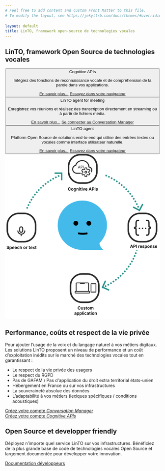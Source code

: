 ```yaml
---
# Feel free to add content and custom Front Matter to this file.
# To modify the layout, see https://jekyllrb.com/docs/themes/#overriding-theme-defaults

layout: default
title: LinTO, framework open-source de technologies vocales
---
```

<div id="body" class="flex col">
  <section id="homepage-top">
    <div class="container flex row">
      <div class="flex col flex2 padding-20">
        <h1 class="big-title">LinTO, <strong class="green">framework Open Source</strong> de technologies vocales</h1>
        <div class="flex col homepage-links-container">
          <button class="homepage-link flex row align-center apis">
            <span class="icon apis"></span>
            <span class="label">Cognitive APIs</span>
            <div class="homepage-link-detail">
              <p class="detail">Intégrez des fonctions de reconnaissance vocale et de compréhension de la parole dans vos applications.</p>
              <div class="flex row detail-btn">
                <a href="/produits/cognitive-apis" class="btn-cta homepage bluechart">En savoir plus...</a>
                <a href="/demo/cognitive-apis" class="btn-cta homepage bluechart">Essayez dans votre navigateur</a>
              </div>
            </div>
          </button>
          <button class="homepage-link flex row align-center meeting">
            <span class="icon meeting"></span>
            <span class="label">LinTO agent for meeting</span>
            <div class="homepage-link-detail">
              <p class="detail">Enregistrez vos réunions et réalisez des transcription directement en streaming  ou à partir de fichiers média.</p>
              <div class="flex row detail-btn">
                <a href="/produits/linto-for-meeting" class="btn-cta homepage greenchart">En savoir plus...</a>
                <a href="https://convos.linto.ai" target="_blank" class="btn-cta homepage greenchart">Se connecter au Conversation Manager</a>
              </div>
            </div>
          </button>
          <button class="homepage-link flex row align-center linto">
            <span class="icon linto"></span>
            <span class="label">LinTO agent</span>
            <div class="homepage-link-detail">
              <p class="detail">Platform Open Source de solutions end-to-end qui utilise des entrées textes ou vocales comme interface utilisateur naturelle.</p>
              <div class="flex row detail-btn align-center">
                <a href="/produits/linto-agent" class="btn-cta homepage purplechart">En savoir plus...</a>
                <a href="/demo/linto-agent" class="btn-cta homepage purplechart">Essayez dans votre navigateur</a>
              </div>
            </div>
          </button>
        </div>
      </div>
      <div class="flex row flex1 justify-center align-center padding-20">
        <img src="/assets/img/illustration-homepage-01.svg" class="homepage-illustration" >
      </div>
    </div>
  </section>
  <section id="homepage-privacy">
    <div class="container">
      <h2 class="big-title centered"><strong class="white">Performance, coûts et respect</strong> de la vie privée</h2>
      <p class="text-centered">Pour ajouter l’usage de la voix et du langage naturel à vos métiers digitaux. Les solutions LinTO proposent un niveau de performance et un coût d’exploitation inédits sur le marché des technologies vocales tout en garantissant :</p>
      <div class="flex row justify-center">
        <div class="flex col content-white-80 padding-20" style="max-width:640px">
          <ul>
            <li>Le respect de la vie privée des usagers </li>
            <li>Le respect du RGPD </li>
            <li>Pas de GAFAM / Pas d'application du droit extra territorial états-unien </li>
            <li>Hébergement en France ou sur vos infrastructures </li>
            <li>La souveraineté absolue des données </li>
            <li>L’adaptabilité à vos métiers (lexiques spécifiques / conditions acoustiques) </li>
          </ul>
        </div>
      </div>
      <div class="flex row space-evenly padding-20">
        <div class="flex row btn-cta-container">
          <a class="btn-cta blue" href="https://convos.linto.ai/login">Créez votre compte <i>Conversation Manager</i></a>
        </div>
        <div class="flex row btn-cta-container">
          <a class="btn-cta blue" href="/contact">Créez votre compte <i>Cognitive APIs</i></a>
        </div>
      </div>
    </div>
  </section>
  <section>
    <div class="container">
      <h2 class="big-title centered"><strong class="green">Open Source</strong> et developper friendly</h2>
      <p class="text-centered">Déployez n’importe quel service LinTO sur vos infrastructures. Bénéficiez de la plus grande base de code de technologies vocales Open Source et largement documentée pour développer votre innovation.</p>
    </div>
    <div class="flex row justify-center btn-cta-container">
      <a class="btn-cta blue" href="#">Documentation développeurs</a>
    </div>
  </section>
</div>

<script type="text/javascript" src="/assets/js/homepage.js"></script>
